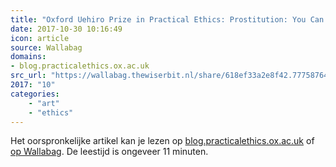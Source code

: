 ```yaml
---
title: "Oxford Uehiro Prize in Practical Ethics: Prostitution: You Can’t Have Your Cake and Sell It*. Writte..."
date: 2017-10-30 10:16:49
icon: article
source: Wallabag
domains:
- blog.practicalethics.ox.ac.uk
src_url: "https://wallabag.thewiserbit.nl/share/618ef33a2e8f42.77758764"
2017: "10"
categories:
    - "art"
    - "ethics"
---
```

Het oorspronkelijke artikel kan je lezen op [blog.practicalethics.ox.ac.uk](http://blog.practicalethics.ox.ac.uk/2017/05/oxford-uehiro-prize-in-practical-ethics-prostitution-you-cant-have-your-cake-and-sell-it-written-by-simon-pierre-chevarie-cossette/) of [op Wallabag](https://wallabag.thewiserbit.nl/share/618ef33a2e8f42.77758764). De leestijd is ongeveer 11 minuten.